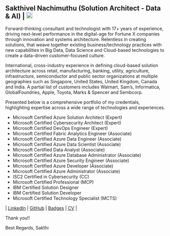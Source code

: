 ## Sakthivel Nachimuthu (Solution Architect - Data & AI) | <a href="https://www.linkedin.com/in/dcnsakthi" target="_blank"><img src="https://content.linkedin.com/content/dam/me/business/en-us/amp/brand-site/v2/bg/LI-Bug.svg.original.svg" height="20px"></a> 

Forward-thinking consultant and technologist with 17+ years of experience, driving next-level performance in the digital-age for Fortune X companies through innovation and systems architecture. Relentless in creating solutions, that weave together existing business/technology practices with new capabilities in Big Data, Data Science and Cloud-based technologies to create a data-driven customer-focused culture.

International, cross-industry experience in defining cloud-based solution architecture across retail, manufacturing, banking, utility, agriculture, infrastructure, semiconductor and public sector organizations at multiple geographies such as Singapore, United States, United Kingdom, Canada and India. A partial list of customers includes Walmart, Sam’s, Informatica, GlobalFoundries, Apple, Toyota, Marks & Spencer and Sembcorp.

Presented below is a comprehensive portfolio of my credentials, highlighting expertise across a wide range of technologies and experiences.

- Microsoft Certified Azure Solution Architect (Expert)
- Microsoft Certified Cybersecurity Architect (Expert)
- Microsoft Certified DevOps Engineer (Expert)
- Microsoft Certified Fabric Analytics Engineer (Associate)
- Microsoft Certified Azure Data Engineer (Associate)
- Microsoft Certified Azure Data Scientist (Associate)
- Microsoft Certified Data Analyst (Associate)
- Microsoft Certified Azure Database Administrator (Associate)
- Microsoft Certified Azure Security Engineer (Associate)
- Microsoft Certified Azure Developer (Associate)
- Microsoft Certified Azure Administrator (Associate)
- ISC2 Certified in Cybersecurity (CC)
- Microsoft Certified Professional (MCP)
- IBM Certified Solution Designer
- IBM Certified Solution Developer
- Microsoft Certified Technology Specialist (MCTS)

| <a href="https://www.linkedin.com/in/dcnsakthi" target="_blank">LinkedIn</a> | <a href="https://github.com/dcnsakthi?tab=repositories" target="_blank">GitHub</a> | <a href="https://www.credly.com/users/dcnsakthi/badges" target="_blank">Badges</a> | <a href="https://cv.nsakthi.com/" target="_blank">CV</a> |

Thank you!!

Best Regards, Sakthi
